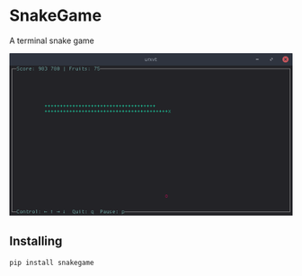 # SnakeGame
A terminal snake game

![](./screenshot.png)


## Installing
```sh
pip install snakegame
```